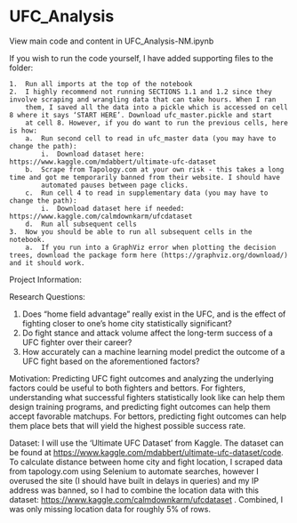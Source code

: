 # UFC_Analysis

View main code and content in UFC_Analysis-NM.ipynb

If you wish to run the code yourself, I have added supporting files to the folder:

    1.	Run all imports at the top of the notebook 
    2.	I highly recommend not running SECTIONS 1.1 and 1.2 since they involve scraping and wrangling data that can take hours. When I ran
        them, I saved all the data into a pickle which is accessed on cell 8 where it says ‘START HERE’. Download ufc_master.pickle and start
        at cell 8. However, if you do want to run the previous cells, here is how:
        a.	Run second cell to read in ufc_master data (you may have to change the path):
            i.	Download dataset here: https://www.kaggle.com/mdabbert/ultimate-ufc-dataset
        b.	Scrape from Tapology.com at your own risk - this takes a long time and got me temporarily banned from their website. I should have
            automated pauses between page clicks.
        c.	Run cell 4 to read in supplementary data (you may have to change the path):
            i.	Download dataset here if needed: https://www.kaggle.com/calmdownkarm/ufcdataset
        d.	Run all subsequent cells
    3.	Now you should be able to run all subsequent cells in the notebook.
        a.	If you run into a GraphViz error when plotting the decision trees, download the package form here (https://graphviz.org/download/) and it should work.

Project Information:

Research Questions:
1.	Does “home field advantage” really exist in the UFC, and is the effect of fighting closer to one’s home city statistically significant?
2.	Do fight stance and attack volume affect the long-term success of a UFC fighter over their career?
3.	How accurately can a machine learning model predict the outcome of a UFC fight based on the aforementioned factors?

Motivation:
Predicting UFC fight outcomes and analyzing the underlying factors could be useful to both fighters and bettors. For fighters, understanding
what successful fighters statistically look like can help them design training programs, and predicting fight outcomes can help them accept 
favorable matchups. For bettors, predicting fight outcomes can help them place bets that will yield the highest possible success rate.

Dataset:
I will use the ‘Ultimate UFC Dataset’ from Kaggle. The dataset can be found at https://www.kaggle.com/mdabbert/ultimate-ufc-dataset/code. 
To calculate distance between home city and fight location, I scraped data from tapology.com using Selenium to automate searches, 
however I overused the site (I should have built in delays in queries) and my IP address was banned, so I had to combine the location 
data with this dataset: https://www.kaggle.com/calmdownkarm/ufcdataset . Combined, I was only missing location data for roughly 5% of rows.  
